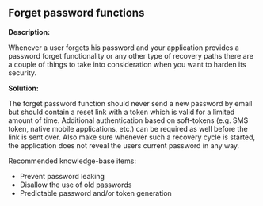 
Forget password functions
-------

**Description:**

Whenever a user forgets his password and your application provides a password
forget functionality or any other type of recovery paths
there are a couple of things to take into consideration when you want to harden its 
security.


**Solution:**

The forget password function should never send a new password by email but should contain 
a reset link with a token which is valid for a limited amount of time. 
Additional authentication based on soft-tokens 
(e.g. SMS token, native mobile applications, etc.) can be required as well before the 
link is sent over. Also make sure whenever such a recovery cycle is started, the 
application does not reveal the users current password in any way.

Recommended knowledge-base items:

- Prevent password leaking
- Disallow the use of old passwords
- Predictable password and/or token generation

